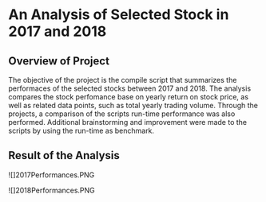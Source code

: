 # An Analysis of Selected Stock in 2017 and 2018

## Overview of Project

The objective of the project is the compile script that summarizes the performaces of the selected stocks between 2017 and 2018. The analysis compares the stock perfomance base on yearly return on stock price, as well as related data points, such as total yearly trading volume. Through the projects, a comparison of the scripts run-time performance was also performed. Additional brainstorming and improvement were made to the scripts by using the run-time as benchmark. 

## Result of the Analysis





![]2017Performances.PNG


![]2018Performances.PNG
